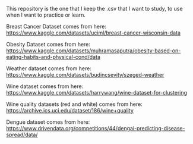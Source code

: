 This repository is the one that I keep the .csv that I want to study, to use when I want to practice or learn.

Breast Cancer Dataset comes from here: https://www.kaggle.com/datasets/uciml/breast-cancer-wisconsin-data

Obesity Dataset comes from here: https://www.kaggle.com/datasets/muhramasaputra/obesity-based-on-eating-habits-and-physical-cond/data

Weather dataset comes from here: https://www.kaggle.com/datasets/budincsevity/szeged-weather

Wine dataset comes from here: https://www.kaggle.com/datasets/harrywang/wine-dataset-for-clustering

Wine quality datasets (red and white) comes from here: https://archive.ics.uci.edu/dataset/186/wine+quality

Dengue dataset comes from here: https://www.drivendata.org/competitions/44/dengai-predicting-disease-spread/data/
